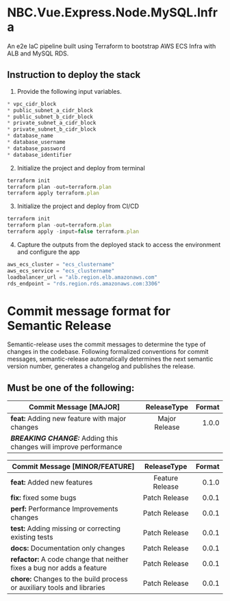 # NBC.Vue.Express.Node.MySQL.Infra
An e2e IaC pipeline built using Terraform to bootstrap AWS ECS Infra with ALB and MySQL RDS.

## Instruction to deploy the stack

1. Provide the following input variables.

```javascript
* vpc_cidr_block
* public_subnet_a_cidr_block
* public_subnet_b_cidr_block
* private_subnet_a_cidr_block
* private_subnet_b_cidr_block
* database_name
* database_username
* database_password
* database_identifier
```
2. Initialize the project and deploy from terminal
```javascript
terraform init
terraform plan -out=terraform.plan
terraform apply terraform.plan
```
3. Initialize the project and deploy from CI/CD
```javascript
terraform init
terraform plan -out=terraform.plan
terraform apply -input=false terraform.plan
```
4. Capture the outputs from the deployed stack to access the environment and configure the app
```javascript
aws_ecs_cluster = "ecs_clustername"
aws_ecs_service = "ecs_clustername"
loadbalancer_url = "alb.region.elb.amazonaws.com"
rds_endpoint = "rds.region.rds.amazonaws.com:3306"
```
# Commit message format for Semantic Release

Semantic-release uses the commit messages to determine the type of changes in the codebase. Following formalized conventions for commit messages, semantic-release automatically determines the next semantic version number, generates a changelog and publishes the release.

## Must be one of the following:

| Commit Message [MAJOR]                                                  | ReleaseType     | Format |
| ------------------------------------------------------------------------|:---------------:| ------:|
| **feat:** Adding new feature with major changes                         | Major Release   | 1.0.0  |
| ***BREAKING CHANGE:*** Adding this changes will improve performance     |                 |        |


| Commit Message [MINOR/FEATURE]                                          | ReleaseType     | Format |
| ------------------------------------------------------------------------|:---------------:| ------:|
| **feat:** Added new features                                            | Feature Release | 0.1.0  |
| **fix:** fixed some bugs                                                | Patch Release   | 0.0.1  |
| **perf:** Performance Improvements changes                              | Patch Release   | 0.0.1  |
| **test:** Adding missing or correcting existing tests                   | Patch Release   | 0.0.1  |
| **docs:** Documentation only changes                                    | Patch Release   | 0.0.1  |
| **refactor:** A code change that neither fixes a bug nor adds a feature | Patch Release   | 0.0.1  |
| **chore:** Changes to the build process or auxiliary tools and libraries| Patch Release   | 0.0.1  |